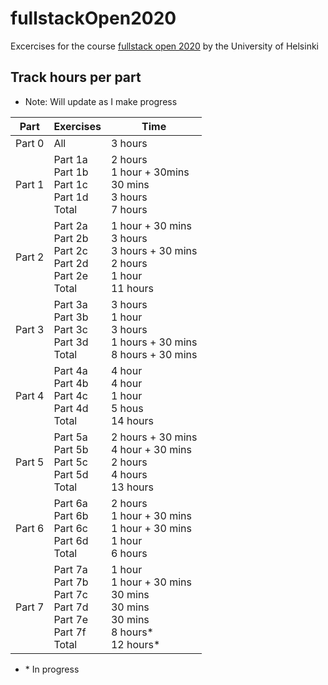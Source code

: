 # fullstackOpen2020

Excercises for the course [fullstack open 2020](https://fullstackopen.com/en/) by the University of Helsinki

## Track hours per part

-   Note: Will update as I make progress

| Part   | Exercises                                                               | Time                                                                                   |
| ------ | ----------------------------------------------------------------------- | -------------------------------------------------------------------------------------- |
| Part 0 | All                                                                     | 3 hours                                                                                |
| Part 1 | Part 1a<br>Part 1b<br>Part 1c<br>Part 1d<br>Total                       | 2 hours<br>1 hour + 30mins<br>30 mins<br>3 hours<br>7 hours                            |
| Part 2 | Part 2a<br>Part 2b<br>Part 2c<br>Part 2d<br>Part 2e<br>Total            | 1 hour + 30 mins<br>3 hours<br>3 hours + 30 mins<br>2 hours<br>1 hour<br>11 hours      |
| Part 3 | Part 3a<br>Part 3b<br>Part 3c<br>Part 3d<br>Total                       | 3 hours<br>1 hour<br>3 hours<br>1 hours + 30 mins<br>8 hours + 30 mins                 |
| Part 4 | Part 4a<br>Part 4b<br>Part 4c<br>Part 4d<br>Total                       | 4 hour<br>4 hour<br>1 hour<br>5 hous<br>14 hours                                       |
| Part 5 | Part 5a<br>Part 5b<br>Part 5c<br>Part 5d<br>Total                       | 2 hours + 30 mins<br>4 hour + 30 mins<br>2 hours<br>4 hours<br>13 hours                |
| Part 6 | Part 6a<br>Part 6b<br>Part 6c<br>Part 6d<br>Total                       | 2 hours<br>1 hour + 30 mins<br>1 hour + 30 mins<br>1 hour<br>6 hours                   |
| Part 7 | Part 7a<br>Part 7b<br>Part 7c<br>Part 7d<br>Part 7e<br>Part 7f<br>Total | 1 hour<br>1 hour + 30 mins<br>30 mins<br>30 mins<br>30 mins<br>8 hours\*<br>12 hours\* |

-   \* In progress
